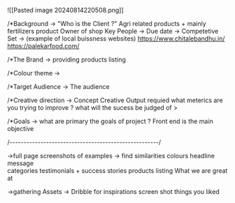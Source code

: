 ![[Pasted image 20240814220508.png]]

 /*Background -> "Who is the Client ?"
	Agri related products + mainly fertilizers product 
	 Owner of shop 
Key People -> 
Due date -> 
Competetive Set -> 
		(example of local buissness websites)
	    https://www.chitalebandhu.in/
		 https://palekarfood.com/

/*The Brand ->
	providing products listing 

/*Colour theme -> 

/*Target Audience -> 
	The audience 

/*Creative direction -> 
	Concept 
	Creative Output requied
	 what meterics are you trying to improve ? what will the sucess be judged of > 

/*Goals  ->
	 what are primary the goals of project ? 
	 Front end is the main objective 


/-----------------------------------------------------/

->full page screenshots of examples 
-> find similarities 
	 colours 
	 headline message	
	 categories
	 testimonials + success stories 
	 products listing 
	 What we are great at 
	 
->gathering Assets 
	-> Dribble 
		for inspirations 
		 screen shot things you liked 
		 
	 
	